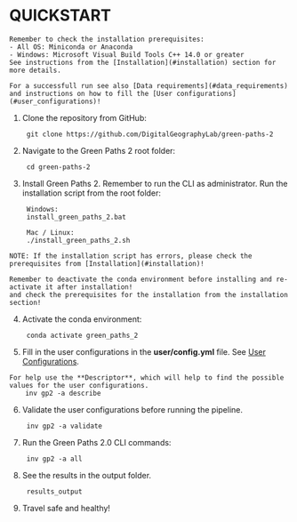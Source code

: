 # QUICKSTART

```{important}
Remember to check the installation prerequisites:
- All OS: Miniconda or Anaconda
- Windows: Microsoft Visual Build Tools C++ 14.0 or greater
See instructions from the [Installation](#installation) section for more details.
```

```{hint}
For a successfull run see also [Data requirements](#data_requirements) and instructions on how to fill the [User configurations](#user_configurations)!
```

1. Clone the repository from GitHub:

        git clone https://github.com/DigitalGeographyLab/green-paths-2

2. Navigate to the Green Paths 2 root folder:

        cd green-paths-2

3. Install Green Paths 2. Remember to run the CLI as administrator. Run the installation script from the root folder:
        
        Windows:
        install_green_paths_2.bat

        Mac / Linux:
        ./install_green_paths_2.sh

```{note}
NOTE: If the installation script has errors, please check the prerequisites from [Installation](#installation)!

Remember to deactivate the conda environment before installing and re-activate it after installation!
and check the prerequisites for the installation from the installation section!
```

4. Activate the conda environment:
        
        conda activate green_paths_2

5. Fill in the user configurations in the **user/config.yml** file. See [User Configurations](#user_configurations).

```{tip}
For help use the **Descriptor**, which will help to find the possible values for the user configurations.
    inv gp2 -a describe
```

6. Validate the user configurations before running the pipeline.

        inv gp2 -a validate

7. Run the Green Paths 2.0 CLI commands:

        inv gp2 -a all

8. See the results in the output folder.

        results_output

9. Travel safe and healthy!

